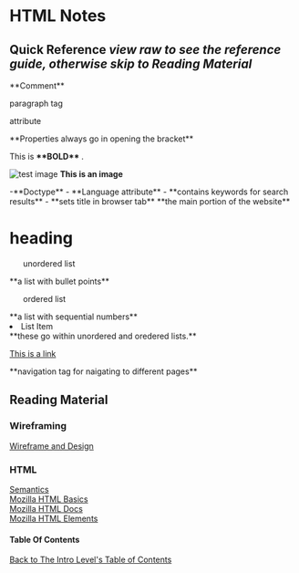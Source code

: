 # HTML Notes

## Quick Reference *view raw to see the reference guide, otherwise skip to Reading Material*

<!-- Notes in code not visible in web page --> **Comment**

<p> paragraph tag </p>

<p class="editor note"> attribute </p> **Properties always go in opening the bracket**

<p> This is <strong> **BOLD** </strong>. </p>

<img src="image source.png" alt="test image"> **This is an image**

<!DOCTYPE html> -**Doctype**

<html></html> - **Language attribute**

<head></head> - **contains keywords for search results**

<title></title> - **sets title in browser tab**

<body></body> **the main portion of the website**

<h1>heading</h1>

<ul>unordered list</ul> **a list with bullet points**

<ol>ordered list</ol>  **a list with sequential numbers**

<li>List Item</li> **these go within unordered and oredered lists.**

<a href="www.link.com"> This is a link</a>

<nav></nav> **navigation tag for naigating to different pages**

## Reading Material

### Wireframing

[Wireframe and Design](https://careerfoundry.com/en/blog/ux-design/how-to-create-your-first-wireframe/) <br>

### HTML 

[Semantics](https://developer.mozilla.org/en-US/docs/Glossary/Semantics) <br>
[Mozilla HTML Basics](https://developer.mozilla.org/en-US/docs/Learn/Getting_started_with_the_web/HTML_basics) <br>
[Mozilla HTML Docs](https://developer.mozilla.org/en-US/docs/Web/HTML) <br>
[Mozilla HTML Elements](https://developer.mozilla.org/en-US/docs/Web/HTML/Element)

#### Table Of Contents
[Back to The Intro Level's Table of Contents](https://github.com/TraceDugar/reading-notes/blob/main/102/toc.md)
